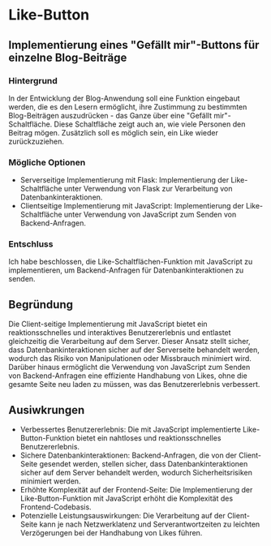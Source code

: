 # Like-Button
## Implementierung eines "Gefällt mir"-Buttons für einzelne Blog-Beiträge
### Hintergrund
In der Entwicklung der Blog-Anwendung soll eine Funktion eingebaut werden, die es den Lesern ermöglicht, ihre Zustimmung zu bestimmten Blog-Beiträgen auszudrücken - das Ganze über eine "Gefällt mir"-Schaltfläche. Diese Schaltfläche zeigt auch an, wie viele Personen den Beitrag mögen. Zusätzlich soll es möglich sein, ein Like wieder zurückzuziehen.
### Mögliche Optionen
- Serverseitige Implementierung mit Flask: Implementierung der Like-Schaltfläche unter Verwendung von Flask zur Verarbeitung von Datenbankinteraktionen.
- Clientseitige Implementierung mit JavaScript: Implementierung der Like-Schaltfläche unter Verwendung von JavaScript zum Senden von Backend-Anfragen.
### Entschluss
Ich habe beschlossen, die Like-Schaltflächen-Funktion mit JavaScript zu implementieren, um Backend-Anfragen für Datenbankinteraktionen zu senden.
## Begründung

Die Client-seitige Implementierung mit JavaScript bietet ein reaktionsschnelles und interaktives Benutzererlebnis und entlastet gleichzeitig die Verarbeitung auf dem Server. Dieser Ansatz stellt sicher, dass Datenbankinteraktionen sicher auf der Serverseite behandelt werden, wodurch das Risiko von Manipulationen oder Missbrauch minimiert wird. Darüber hinaus ermöglicht die Verwendung von JavaScript zum Senden von Backend-Anfragen eine effiziente Handhabung von Likes, ohne die gesamte Seite neu laden zu müssen, was das Benutzererlebnis verbessert.

## Ausiwkrungen
- Verbessertes Benutzererlebnis: Die mit JavaScript implementierte Like-Button-Funktion bietet ein nahtloses und reaktionsschnelles Benutzererlebnis.
- Sichere Datenbankinteraktionen: Backend-Anfragen, die von der Client-Seite gesendet werden, stellen sicher, dass Datenbankinteraktionen sicher auf dem Server behandelt werden, wodurch Sicherheitsrisiken minimiert werden.
- Erhöhte Komplexität auf der Frontend-Seite: Die Implementierung der Like-Button-Funktion mit JavaScript erhöht die Komplexität des Frontend-Codebasis.
- Potenzielle Leistungsauswirkungen: Die Verarbeitung auf der Client-Seite kann je nach Netzwerklatenz und Serverantwortzeiten zu leichten Verzögerungen bei der Handhabung von Likes führen.






